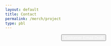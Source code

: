 ```yaml
---
layout: default
title: Contact
permalink: /merch/project
type: pbl
---
```




<button type="button" class="btn btn-primary" style="display:block; margin: 0 auto; color: white;" onclick="alert('Hello __(customer name here)__!\n \nThank you so much for your order! Please come to the student store at lunch to pick up your new swaggy merchandise!\n \nSincerely,\n__Merch Andise__(commissioner name)\nDel Norte ASB\n Merchandise Commmissioner')">
    Customer Email Draft
  </button>
  